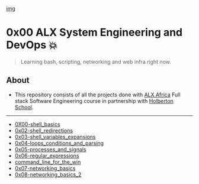 [img](https://assets.imaginablefutures.com/media/images/ALILogo.max-200x150.png)

# 0x00 ALX System Engineering and DevOps 💥

>Learning bash, scripting, networking and web infra right now.

## About

- This repository consists of all the projects done with [ALX Africa](https://www.alxafrica.com/) Full stack Software Engineering course in partnership with [Holberton School](https://www.holbertonschool.com/).

---

* [0X00-shell_basics](./0x00-shell_basics)
* [0x02-shell_redirections](./0x02-shell_redirections)
* [0x03-shell_variables_expansions](./0x03-shell_variables_expansions)
* [0x04-loops_conditions_and_parsing](./0x04-loops_conditions_and_parsing)
* [0x05-processes_and_signals](./0x05-processes_and_signals)
* [0x06-regular_expressions](./0x06-regular_expressions)
* [command_line_for_the_win](./command_line_for_the_win)
* [0x07-networking_basics](./0x07-networking_basics)
* [0x08-networking_basics_2](./0x08-networking_basics_2)
